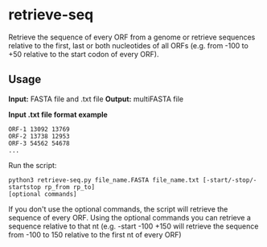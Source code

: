 # retrieve-seq

Retrieve the sequence of every ORF from a genome or retrieve sequences relative to the first, last or both nucleotides of all ORFs (e.g. from -100 to +50 relative to the start codon of every ORF).

## Usage

**Input:** FASTA file and .txt file
**Output:** multiFASTA file

**Input .txt file format example**

```
ORF-1 13092 13769
ORF-2 13738 12953
ORF-3 54562 54678
...
```

Run the script:

```
python3 retrieve-seq.py file_name.FASTA file_name.txt [-start/-stop/-startstop rp_from rp_to]
[optional commands]
```

If you don't use the optional commands, the script will retrieve the sequence of every ORF.
Using the optional commands you can retrieve a sequence relative to that nt (e.g. -start -100 +150 will retrieve the sequence from -100 to 150 relative to the first nt of every ORF)

